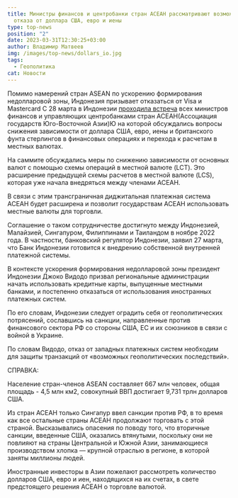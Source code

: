 ```yaml
---
title: Министры финансов и центробанки стран АСЕАН рассматривают возможность
  отказа от доллара США, евро и иены
type: top-news
position: "2"
date: 2023-03-31T12:30:25+03:00
author: Владимир Матвеев
img: /images/top-news/dollars_io.jpg
tags:
  - Геополитика
cat: Новости
---
```

Помимо намерений стран АSЕАN по ускорению формирования недолларовой зоны, Индонезия призывает отказаться от Visa и Mastercard
С 28 марта в Индонезии [проходила встреча](https://www.aseanbriefing.com/news/asean-finance-ministers-and-central-banks-consider-dropping-us-dollar-euro-and-yen-indonesia-calls-for-phasing-out-visa-and-mastercard/) всех министров финансов и управляющих центробанками стран АСЕАН(Ассоциация государств Юго-Восточной Азии)Ю на которой обсуждались вопросы снижения зависимости от доллара США, евро, иены и британского фунта стерлингов в финансовых операциях и перехода к расчетам в местных валютах.

На саммите обсуждались меры по снижению зависимости от основных валют с помощью схемы операций в местной валюте (LCT). Это расширение предыдущей схемы расчетов в местной валюте (LCS), которая уже начала внедряться между членами АСЕАН.

В связи с этим трансграничная диджитальная платежная система АСЕАН будет расширена и позволит государствам АСЕАН использовать местные валюты для торговли. 

Соглашение о таком сотрудничестве достигнуто между Индонезией, Малайзией, Сингапуром, Филиппинами и Таиландом в ноябре 2022 года. В частности, банковский регулятор Индонезии, заявил 27 марта, что Банк Индонезии готовится к внедрению собственной внутренней платежной системы.

В контексте ускорения формирования недолларовой зоны президент Индонезии Джоко Видодо призвал региональные администрации начать использовать кредитные карты, выпущенные местными банками, и постепенно отказаться от использования иностранных платежных систем.

По его словам, Индонезии следует оградить себя от геополитических потрясений, сославшись на санкции, направленные против финансового сектора РФ со стороны США, ЕС и их союзников в связи с войной в Украине.

По словам Видодо, отказ от западных платежных систем необходим для защиты транзакций от «возможных геополитических последствий».

СПРАВКА:

Население стран-членов ASEAN составляет 667 млн человек, общая площадь - 4,5 млн км2, совокупный ВВП достигает 9,731 трлн долларов США.

Из стран АСЕАН только Сингапур ввел санкции против РФ, в то время как все остальные страны АСЕАН продолжают торговать с этой страной. Высказывались опасения по поводу того, что вторичные санкции, введенные США, оказались втянутыми, поскольку они не повлияют на страны Центральной и Южной Азии, занимающиеся производством хлопка — крупной отраслью в регионе, в которой заняты миллионы людей.

Иностранные инвесторы в Азии пожелают рассмотреть количество долларов США, евро и иен, находящихся на их счетах, в свете предстоящего решения АСЕАН о торговле валютой.